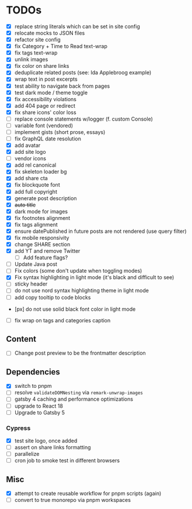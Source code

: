 # TODOs

- [x] replace string literals which can be set in site config
- [x] relocate mocks to JSON files
- [x] refactor site config
- [x] fix Category + Time to Read text-wrap
- [x] fix tags text-wrap
- [x] unlink images
- [x] fix color on share links
- [x] deduplicate related posts (see: Ida Applebroog example)
- [x] wrap text in post excerpts
- [x] test ability to navigate back from pages
- [x] test dark mode / theme toggle
- [x] fix accessibility violations
- [x] add 404 page or redirect
- [x] fix share icons' color loss
- [ ] replace console statements w/logger (f. custom Console)
- [ ] variable font (vendored)
- [ ] implement gists (short prose, essays)
- [ ] fix GraphQL date resolution
- [x] add avatar
- [x] add site logo
- [ ] vendor icons
- [x] add rel canonical
- [x] fix skeleton loader bg
- [x] add share cta
- [x] fix blockquote font
- [x] add full copyright
- [x] generate post description
- [x] ~~auto title~~
- [x] dark mode for images
- [x] fix footnotes alignment
- [x] fix tags alignment
- [x] ensure datePublished in future posts are not rendered (use query filter)
- [x] fix mobile responsivity
- [x] change SHARE section
- [x] add YT and remove Twitter
  - [ ] Add feature flags?
- [ ] Update Java post
- [ ] Fix colors (some don't update when toggling modes)
- [x] Fix syntax highlighting in light mode (it's black and difficult to see)
- [ ] sticky header
- [ ] do not use nord syntax highlighting theme in light mode
- [ ] add copy tooltip to code blocks
- [px] do not use solid black font color in light mode
- [ ] fix wrap on tags and categories caption

## Content
- [ ] Change post preview to be the frontmatter description

## Dependencies

- [x] switch to pnpm
- [ ] resolve `validateDOMNesting` via `remark-unwrap-images`
- [ ] gatsby 4 caching and performance optimizations
- [ ] upgrade to React 18
- [ ] Upgrade to Gatsby 5

### Cypress

- [x] test site logo, once added
- [ ] assert on share links formatting
- [ ] parallelize
- [ ] cron job to smoke test in different browsers

## Misc

- [x] attempt to create reusable workflow for pnpm scripts (again)
- [ ] convert to true monorepo via pnpm workspaces
